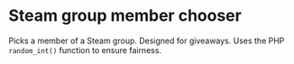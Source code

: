 # Steam group member chooser

Picks a member of a Steam group. Designed for giveaways. Uses the PHP `random_int()` function to ensure fairness. 
